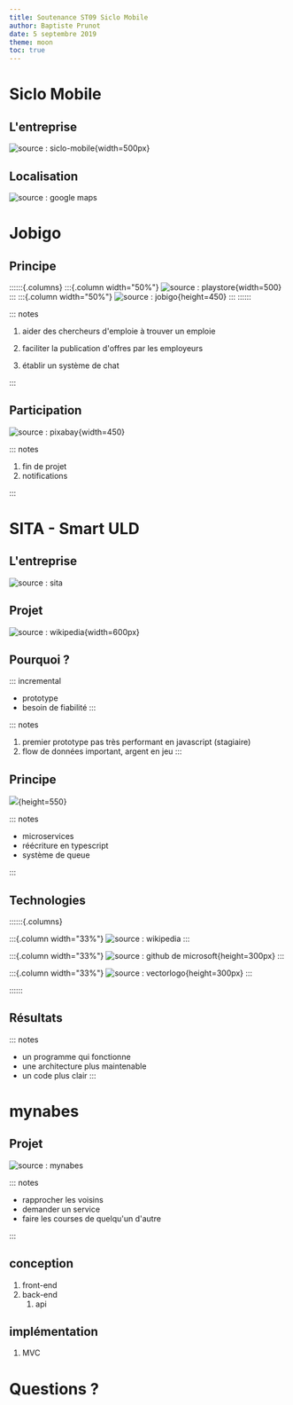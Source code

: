 ```yaml
---
title: Soutenance ST09 Siclo Mobile
author: Baptiste Prunot
date: 5 septembre 2019
theme: moon
toc: true
---
```


# Siclo Mobile

## L'entreprise

![source : siclo-mobile](images/siclo.png){width=500px}

##  Localisation
![source : google maps](images/map.png)

# Jobigo

## Principe
::::::{.columns}
:::{.column width="50%"}
![source : playstore](images/jobigo.png){width=500}
:::
:::{.column width="50%"}
![source : jobigo](images/jobigo_app_1.jpg){height=450}
:::
::::::

::: notes

   1. aider des chercheurs d'emploie à trouver un emploie

   1. faciliter la publication d'offres par les employeurs

   1. établir un système de chat

:::

## Participation

![source : pixabay](images/notification.png){width=450}

::: notes

   1. fin de projet
   1. notifications

:::

# SITA - Smart ULD

##  L'entreprise

![source : sita](images/sita.png)

## Projet

![source : wikipedia](images/uld.jpg){width=600px}

## Pourquoi ?

::: incremental
 - prototype
 - besoin de fiabilité
:::

::: notes
   1. premier prototype pas très performant en javascript (stagiaire)
   1. flow de données important, argent en jeu
:::

## Principe

![](images/sita_overview.png){height=550}


::: notes

   + microservices
   + réécriture en typescript
   + système de queue

:::

## Technologies


::::::{.columns}

:::{.column width="33%"}
  ![source : wikipedia](images/node.png)
:::

:::{.column width="33%"}
  ![source : github de microsoft](images/typescript.png){height=300px}
:::

:::{.column width="33%"}
  ![source : vectorlogo](images/rabbitmq.svg){height=300px}
:::

::::::

## Résultats

::: notes
+ un programme qui fonctionne
+ une architecture plus maintenable
+ un code plus clair
:::

# mynabes

## Projet

![source : mynabes](images/mynabes.png)

::: notes

+ rapprocher les voisins
+ demander un service
+ faire les courses de quelqu'un d'autre

:::

## conception
   1. front-end
   1. back-end
      1. api

## implémentation
   1. MVC

# Questions ?
